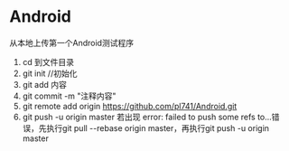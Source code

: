 # Android
从本地上传第一个Android测试程序
1. cd 到文件目录
2. git init //初始化
3. git add 内容
4. git commit -m "注释内容"
5. git remote add origin https://github.com/pl741/Android.git
6. git push -u origin master
若出现 error: failed to push some refs to...错误，先执行git pull --rebase origin master，再执行git push -u origin master
